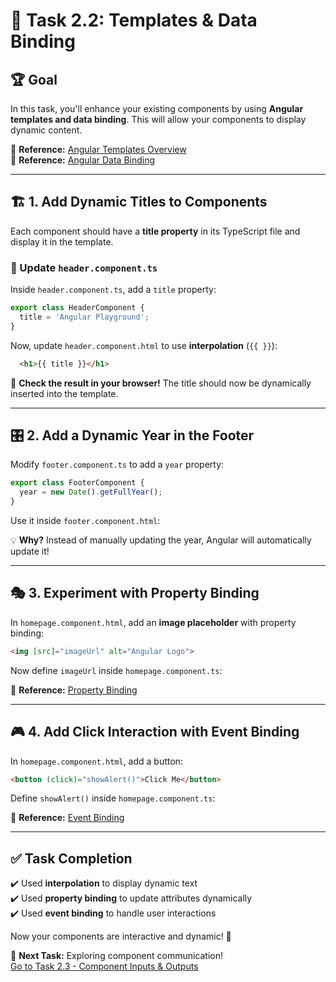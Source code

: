 # 🎯 Task 2.2: Templates & Data Binding  

## 🏆 Goal  
In this task, you'll enhance your existing components by using **Angular templates and data binding**. This will allow your components to display dynamic content.  

🔹 **Reference:** [Angular Templates Overview](https://angular.dev/guide/templates)  
🔹 **Reference:** [Angular Data Binding](https://angular.dev/guide/templates/binding)  

---

## 🏗️ 1. Add Dynamic Titles to Components  

Each component should have a **title property** in its TypeScript file and display it in the template.  

### 📝 Update `header.component.ts`  
Inside `header.component.ts`, add a `title` property:  
```ts
export class HeaderComponent {
  title = 'Angular Playground';
}
```  

Now, update `header.component.html` to use **interpolation** (`{{ }}`):  
```html
  <h1>{{ title }}</h1>
```  

📌 **Check the result in your browser!** The title should now be dynamically inserted into the template.  

---

## 🎛️ 2. Add a Dynamic Year in the Footer  

Modify `footer.component.ts` to add a `year` property:  
```ts
export class FooterComponent {
  year = new Date().getFullYear();
}
```  

Use it inside `footer.component.html`:

💡 **Why?** Instead of manually updating the year, Angular will automatically update it!  

---

## 🎭 3. Experiment with Property Binding  

In `homepage.component.html`, add an **image placeholder** with property binding:  
```html
<img [src]="imageUrl" alt="Angular Logo">
```  

Now define `imageUrl` inside `homepage.component.ts`:

🔹 **Reference:** [Property Binding](https://angular.dev/guide/templates/binding)  

---

## 🎮 4. Add Click Interaction with Event Binding  

In `homepage.component.html`, add a button:  
```html
<button (click)="showAlert()">Click Me</button>
```  

Define `showAlert()` inside `homepage.component.ts`:

🔹 **Reference:** [Event Binding](https://angular.dev/guide/templates/event-listeners)  

---

## ✅ Task Completion  

✔️ Used **interpolation** to display dynamic text  
✔️ Used **property binding** to update attributes dynamically  
✔️ Used **event binding** to handle user interactions  

Now your components are interactive and dynamic! 🚀  

🔹 **Next Task:** Exploring component communication!  
[Go to Task 2.3 - Component Inputs & Outputs](./2.3-component-interactions.md)
